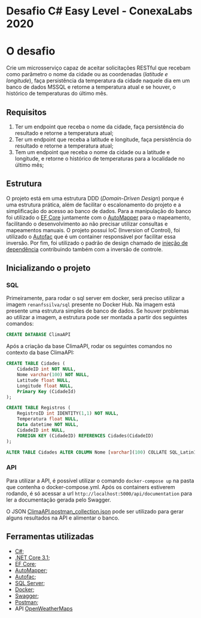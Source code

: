 # Desafio C# Easy Level - ConexaLabs 2020

# O desafio

Crie um microsserviço capaz de aceitar solicitações RESTful que recebam como parâmetro o nome da cidade ou as coordenadas (*latitude e longitude*), faça persistência da temperatura da cidade naquele dia em um banco de dados MSSQL e retorne a temperatura atual e se houver, o histórico de temperaturas do último mês.

## Requisitos

1. Ter um endpoint que receba o nome da cidade, faça persistência do resultado e retorne a temperatura atual;
2. Ter um endpoint que receba a latitude e longitude, faça persistência do resultado e retorne a temperatura atual;
3. Tem um endpoint que receba o nome da cidade ou a latitude e longitude, e retorne o histórico de temperaturas para a localidade no último mês;

## Estrutura

O projeto está em uma estrutura DDD (*Domain-Driven Design*) porque é uma estrutura prática, além de facilitar o escalonamento do projeto e a simplificação do acesso ao banco de dados.
Para a manipulação do banco foi utilizado o [EF Core](https://docs.microsoft.com/pt-br/ef/core/) juntamente com o [AutoMapper](https://docs.automapper.org/en/stable/Getting-started.html) para o mapeamento, facilitando o desenvolvimento ao não precisar utilizar consultas e mapeamentos manuais.
O projeto possui IoC (Inversion of Control), foi utilizado o [Autofac](https://autofac.org/) que é um container responsável por facilitar essa inversão.
Por fim, foi utilizado o padrão de design chamado de [injeção de dependência](https://docs.microsoft.com/pt-br/aspnet/core/fundamentals/dependency-injection?view=aspnetcore-3.1) contribuindo também com a inversão de controle.

## Inicializando o projeto

### SQL
Primeiramente, para rodar o sql server em docker, será preciso utilizar a imagem `renanfssilva/sql` presente no Docker Hub. Na imagem está presente uma estrutura simples de banco de dados. Se houver problemas ao utilizar a imagem, a estrutura pode ser montada a partir dos seguintes comandos:

```sql
CREATE DATABASE ClimaAPI
```

Após a criação da base ClimaAPI, rodar os seguintes comandos no contexto da base ClimaAPI:

```sql
CREATE TABLE Cidades (
	CidadeID int NOT NULL,
	Nome varchar(100) NOT NULL,
	Latitude float NULL,
	Longitude float NULL,
	Primary Key (CidadeId)
);

CREATE TABLE Registros (
	RegistroID int IDENTITY(1,1) NOT NULL,
	Temperatura float NULL,
	Data datetime NOT NULL,
	CidadeID int NULL,
	FOREIGN KEY (CidadeID) REFERENCES Cidades(CidadeID)
);

ALTER TABLE Cidades ALTER COLUMN Nome [varchar](100) COLLATE SQL_Latin1_General_CP1_CI_AI
```
### API
Para utilizar a API, é possível utilizar o comando `docker-compose up` na pasta que contenha o docker-compose.yml. Após os containers estiverem rodando, é só acessar a url `http://localhost:5000/api/documentation` para ler a documentação gerada pelo Swagger.

O JSON [ClimaAPI.postman_collection.json](https://github.com/renanfssilva/desafio-csharp-easy-level/blob/master/ClimaAPI.postman_collection.json) pode ser utilizado para gerar alguns resultados na API e alimentar o banco.

## Ferramentas utilizadas

* [C#](https://docs.microsoft.com/pt-br/dotnet/csharp/);
* [.NET Core 3.1](https://docs.microsoft.com/pt-br/dotnet/core/introduction);
* [EF Core](https://docs.microsoft.com/pt-br/ef/core/);
* [AutoMapper](https://docs.automapper.org/en/stable/Getting-started.html);
* [Autofac](https://autofac.org/);
* [SQL Server](https://docs.microsoft.com/pt-br/sql/sql-server/?view=sql-server-ver15);
* [Docker](https://www.docker.com/);
* [Swagger](https://swagger.io/);
* [Postman](https://www.postman.com/);
* API [OpenWeatherMaps](https://openweathermap.org)
